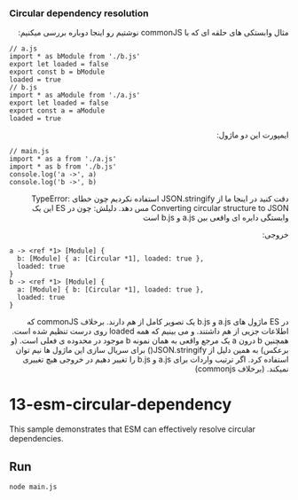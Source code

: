 ### Circular dependency resolution

<p dir="rtl" align="right">
مثال وابستکی های حلقه ای که با commonJS نوشتیم رو اینجا دوباره بررسی میکنیم:
</p>

```
// a.js
import * as bModule from './b.js'
export let loaded = false
export const b = bModule
loaded = true
// b.js
import * as aModule from './a.js'
export let loaded = false
export const a = aModule
loaded = true
```
<p dir="rtl" align="right">
ایمپورت این دو ماژول:
</p>

```
// main.js
import * as a from './a.js'
import * as b from './b.js'
console.log('a ->', a)
console.log('b ->', b)
```

<p dir="rtl" align="right">
دقت کنید در اینجا ما از JSON.stringify استفاده نکردیم چون خطای TypeError: Converting circular structure to JSON مس دهد. دلیلش: چون در ES این یک وابستگی دایره ای واقعی بین a.js و b.js است
</p>

<p dir="rtl" align="right">
خروجی:
</p>

```
a -> <ref *1> [Module] {
  b: [Module] { a: [Circular *1], loaded: true },
  loaded: true
}
b -> <ref *1> [Module] {
  a: [Module] { b: [Circular *1], loaded: true },
  loaded: true
}
```

<p dir="rtl" align="right">
در ES ماژول های a.js و b.js یک تصویر کامل از هم دارند. برخلاف commonJS که اطلاعات جزیی از هم داشتند. و می بینیم که همه loaded روی درست تنظیم شده است. همچنین b  درون a یک مرجع واقعی به همان نمونه b موجود در محدوده ی فعلی است. (و برعکس) به همین دلیل از JSON.stringify() برای سریال سازی این ماژول ها نیم توان استفاده کرد. اگر ترتیب واردات برای a.js و b.js را تغییر دهیم در خروجی هیچ تغییری نمیکند. (برخلاف commonjs)
</p>

# 13-esm-circular-dependency

This sample demonstrates that ESM can effectively resolve circular dependencies.

## Run

```bash
node main.js
```
